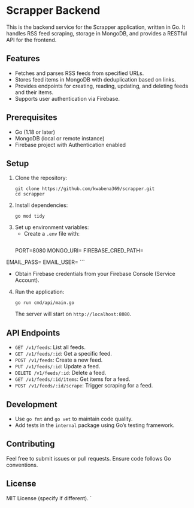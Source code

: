 # Scrapper Backend

This is the backend service for the Scrapper application, written in Go. It handles RSS feed scraping, storage in MongoDB, and provides a RESTful API for the frontend.

## Features
- Fetches and parses RSS feeds from specified URLs.
- Stores feed items in MongoDB with deduplication based on links.
- Provides endpoints for creating, reading, updating, and deleting feeds and their items.
- Supports user authentication via Firebase.

## Prerequisites
- Go (1.18 or later)
- MongoDB (local or remote instance)
- Firebase project with Authentication enabled

## Setup
1. Clone the repository:
   ```
   git clone https://github.com/kwabena369/scrapper.git
   cd scrapper
   ```
2. Install dependencies:
   ```
   go mod tidy
   ```
3. Set up environment variables:
   - Create a `.env` file with:
     ```
   PORT=8080
   MONGO_URI=
   FIREBASE_CRED_PATH=
<!-- gmail credential for sending email notifications -->
   EMAIL_PASS=
   EMAIL_USER=
     ```
   - Obtain Firebase credentials from your Firebase Console (Service Account).
4. Run the application:
   ```
   go run cmd/api/main.go
   ```
   The server will start on `http://localhost:8080`.

## API Endpoints
- `GET /v1/feeds`: List all feeds.
- `GET /v1/feeds/:id`: Get a specific feed.
- `POST /v1/feeds`: Create a new feed.
- `PUT /v1/feeds/:id`: Update a feed.
- `DELETE /v1/feeds/:id`: Delete a feed.
- `GET /v1/feeds/:id/items`: Get items for a feed.
- `POST /v1/feeds/:id/scrape`: Trigger scraping for a feed.

## Development
- Use `go fmt` and `go vet` to maintain code quality.
- Add tests in the `internal` package using Go’s testing framework.

## Contributing
Feel free to submit issues or pull requests. Ensure code follows Go conventions.

## License
MIT License (specify if different).
`